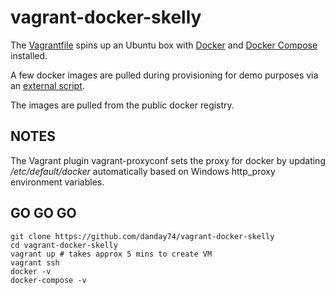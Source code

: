 # vagrant-docker-skelly

The [Vagrantfile](https://www.vagrantup.com) spins up an Ubuntu box with [Docker](https://www.docker.com) and [Docker Compose](https://docs.docker.com/compose) installed.

A few docker images are pulled during provisioning for demo purposes via an [external script](autoPull.sh).

The images are pulled from the public docker registry.

## NOTES

The Vagrant plugin vagrant-proxyconf sets the proxy for docker by updating */etc/default/docker* automatically based on Windows http_proxy environment variables.

## GO GO GO

```docker
git clone https://github.com/danday74/vagrant-docker-skelly
cd vagrant-docker-skelly
vagrant up # takes approx 5 mins to create VM
vagrant ssh
docker -v
docker-compose -v
```
